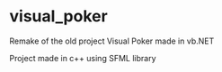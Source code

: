 # visual_poker
Remake of the old project Visual Poker made in vb.NET

Project made in c++ using SFML library
